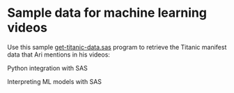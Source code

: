 # Sample data for machine learning videos 

Use this sample [get-titanic-data.sas](get-titanic-data.sas) program to retrieve the Titanic manifest data that Ari mentions in his videos: 

Python integration with SAS

Interpreting ML models with SAS

